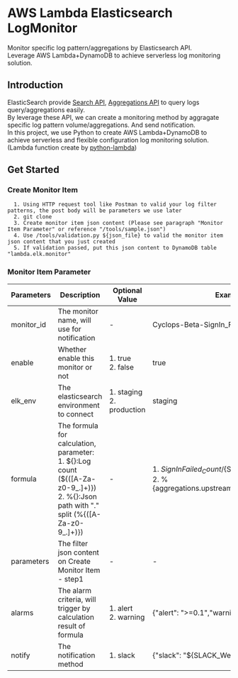 # AWS Lambda Elasticsearch LogMonitor
  Monitor specific log pattern/aggregations by Elasticsearch API. <br>
  Leverage AWS Lambda+DynamoDB to achieve serverless log monitoring solution.

## Introduction
  ElasticSearch provide [Search API](https://www.elastic.co/guide/en/elasticsearch/reference/current/search.html), [Aggregations API](https://www.elastic.co/guide/en/elasticsearch/reference/current/search-aggregations) to query logs query/aggregations easily.  
  By leverage these API, we can create a monitoring method by aggragate specific log pattern volume/aggregations. And send notification.  
  In this project, we use Python to create AWS Lambda+DynamoDB to achieve serverless and flexible configuration log monitoring solution. (Lambda function create by [python-lambda](https://github.com/nficano/python-lambda))  
  
## Get Started
### Create Monitor Item
```
  1. Using HTTP request tool like Postman to valid your log filter patterns, the post body will be parameters we use later
  2. git clone
  3. Create monitor item json content (Please see paragraph "Monitor Item Parameter" or reference "/tools/sample.json")
  4. Use /tools/validation.py ${json_file} to valid the monitor item json content that you just created
  5. If validation passed, put this json content to DynamoDB table "lambda.elk.monitor"
```
  
### Monitor Item Parameter
Parameters              | Description                                                                                                                                          | Optional Value               | Example
----------------------- | ---------------------------------------------------------------------------------------------------------------------------------------------------- | ---------------------------- | ---------------
monitor_id              | The monitor name, will use for notification                                                                                                          | -                            | Cyclops-Beta-SignIn_FailedRate
enable                  | Whether enable this monitor or not                                                                                                                   | 1. true <br> 2. false        | true
elk_env                 | The elasticsearch environment to connect                                                                                                             | 1. staging <br>2. production | staging
formula                 | The formula for calculation, parameter: <br> 1. ${}:Log count (\$\{([A-Za-z0-9_.]+)\}) <br> 2. %{}:Json path with "." split (\%\{([A-Za-z0-9_.]+)\}) | -                            | 1. ${SignInFailed_Count}/${SignInTotal_Count} <br>2. %{aggregations.upstream_time.avg_value.value}
parameters              | The filter json content on Create Monitor Item - step1                                                                                               | -                            | -
alarms                  | The alarm criteria, will trigger by calculation result of formula                                                                                    | 1. alert <br>2. warning      | {"alert": ">=0.1","warning": ">=0.05"}
notify                  | The notification method                                                                                                                              | 1. slack                     | {"slack": "${SLACK_WebHook_URL}"}
  
